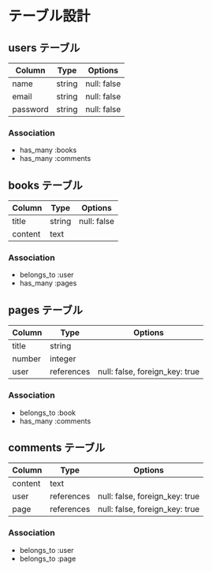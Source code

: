 # テーブル設計

## users テーブル

| Column   | Type   | Options     |
| -------- | ------ | ----------- |
| name     | string | null: false |
| email    | string | null: false |
| password | string | null: false |

### Association

- has_many :books
- has_many :comments


## books テーブル

| Column  | Type   | Options     |
| ------- | ------ | ----------- |
| title   | string | null: false |
| content | text   |             |

### Association

- belongs_to :user
- has_many :pages


## pages テーブル

| Column | Type       | Options                        |
| ------ | ---------- | ------------------------------ |
| title  | string     |                                |
| number | integer    |                                |
| user   | references | null: false, foreign_key: true |

### Association

- belongs_to :book
- has_many :comments


## comments テーブル

| Column  | Type       | Options                        |
| ------- | ---------- | ------------------------------ |
| content | text       |                                |
| user    | references | null: false, foreign_key: true |
| page    | references | null: false, foreign_key: true |

### Association

- belongs_to :user
- belongs_to :page
